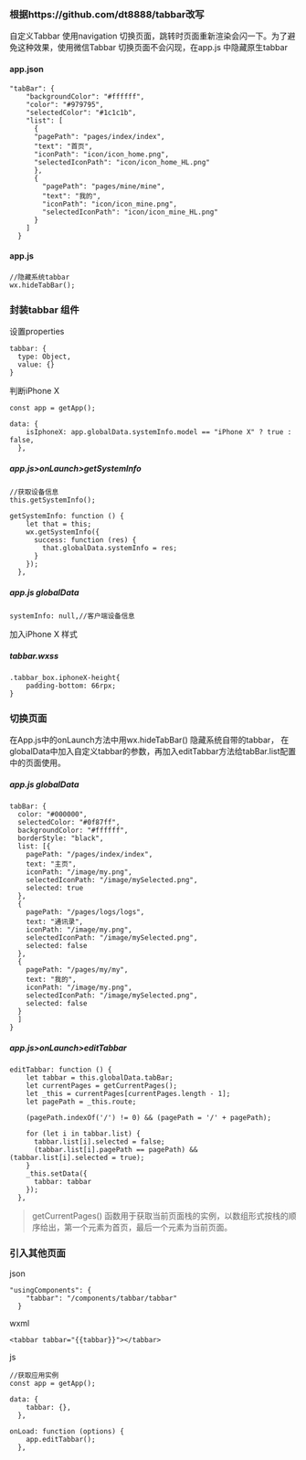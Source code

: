 ### 根据https://github.com/dt8888/tabbar改写

自定义Tabbar 使用navigation 切换页面，跳转时页面重新渲染会闪一下。为了避免这种效果，使用微信Tabbar 切换页面不会闪现，在app.js 中隐藏原生tabbar
#### app.json
```
"tabBar": {
    "backgroundColor": "#ffffff",
    "color": "#979795",
    "selectedColor": "#1c1c1b",
    "list": [
      {
      "pagePath": "pages/index/index",
      "text": "首页",
      "iconPath": "icon/icon_home.png",
      "selectedIconPath": "icon/icon_home_HL.png"
      },
      {
        "pagePath": "pages/mine/mine",
        "text": "我的",
        "iconPath": "icon/icon_mine.png",
        "selectedIconPath": "icon/icon_mine_HL.png"
      }
    ]
  }
  ```
#### app.js
```
//隐藏系统tabbar
wx.hideTabBar();
```
### 封装tabbar 组件
设置properties
```
tabbar: {
  type: Object,
  value: {}
}
```
判断iPhone X
```
const app = getApp();

data: {
    isIphoneX: app.globalData.systemInfo.model == "iPhone X" ? true : false,
  },
```
##### app.js>onLaunch>getSystemInfo
```
//获取设备信息
this.getSystemInfo();

getSystemInfo: function () {
    let that = this;
    wx.getSystemInfo({
      success: function (res) {
        that.globalData.systemInfo = res;
      }
    });
  },  
```
##### app.js globalData
```
systemInfo: null,//客户端设备信息
```
加入iPhone X 样式
##### tabbar.wxss
```
.tabbar_box.iphoneX-height{
    padding-bottom: 66rpx;
}
```
### 切换页面
在App.js中的onLaunch方法中用wx.hideTabBar() 隐藏系统自带的tabbar， 在globalData中加入自定义tabbar的参数，再加入editTabbar方法给tabBar.list配置中的页面使用。

##### app.js globalData
```
tabBar: {
  color: "#000000",
  selectedColor: "#0f87ff",
  backgroundColor: "#ffffff",
  borderStyle: "black",
  list: [{
    pagePath: "/pages/index/index",
    text: "主页",
    iconPath: "/image/my.png",
    selectedIconPath: "/image/mySelected.png",
    selected: true
  },
  {
    pagePath: "/pages/logs/logs",
    text: "通讯录",
    iconPath: "/image/my.png",
    selectedIconPath: "/image/mySelected.png",
    selected: false
  },      
  {
    pagePath: "/pages/my/my",
    text: "我的",
    iconPath: "/image/my.png",
    selectedIconPath: "/image/mySelected.png",
    selected: false
  }
  ]
}

```
##### app.js>onLaunch>editTabbar
```
editTabbar: function () {
    let tabbar = this.globalData.tabBar;
    let currentPages = getCurrentPages();
    let _this = currentPages[currentPages.length - 1];
    let pagePath = _this.route;
    
    (pagePath.indexOf('/') != 0) && (pagePath = '/' + pagePath);

    for (let i in tabbar.list) {
      tabbar.list[i].selected = false;
      (tabbar.list[i].pagePath == pagePath) && (tabbar.list[i].selected = true);
    }
    _this.setData({
      tabbar: tabbar
    });
  },
```
> getCurrentPages() 函数用于获取当前页面栈的实例，以数组形式按栈的顺序给出，第一个元素为首页，最后一个元素为当前页面。

### 引入其他页面
json
```
"usingComponents": {
    "tabbar": "/components/tabbar/tabbar"
  }
```
wxml
```
<tabbar tabbar="{{tabbar}}"></tabbar>
```
js
```
//获取应用实例
const app = getApp();

data: {
    tabbar: {},
  },

onLoad: function (options) {
    app.editTabbar();
  },
```